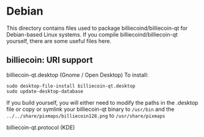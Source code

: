 
Debian
====================
This directory contains files used to package billiecoind/billiecoin-qt
for Debian-based Linux systems. If you compile billiecoind/billiecoin-qt yourself, there are some useful files here.

## billiecoin: URI support ##


billiecoin-qt.desktop  (Gnome / Open Desktop)
To install:

	sudo desktop-file-install billiecoin-qt.desktop
	sudo update-desktop-database

If you build yourself, you will either need to modify the paths in
the .desktop file or copy or symlink your billiecoin-qt binary to `/usr/bin`
and the `../../share/pixmaps/billiecoin128.png` to `/usr/share/pixmaps`

billiecoin-qt.protocol (KDE)

